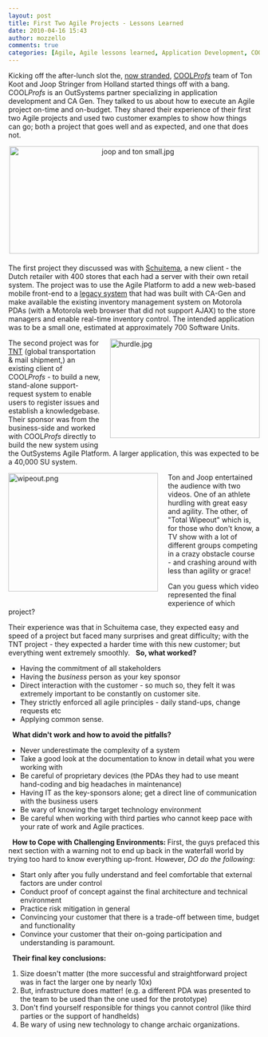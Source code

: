 ```yaml
---
layout: post
title: First Two Agile Projects - Lessons Learned
date: 2010-04-16 15:43
author: mozzello
comments: true
categories: [Agile, Agile lessons learned, Application Development, COOLProfs, Nextstep, outsystems, Platform in Action]
---
```

Kicking off the after-lunch slot the, <a href="http://news.yahoo.com/s/ap/eu_iceland_volcano">now stranded</a>, <a href="http://www.coolprofs.com/">COOL<i>Profs</i></a> team of Ton Koot and Joop Stringer from Holland started things off with a bang. COOL<i>Profs</i> is an OutSystems partner specializing in application development and CA Gen. They talked to us about how to execute an Agile project on-time and on-budget. They shared their experience of their first two Agile projects and used two customer examples to show how things can go; both a project that goes well and as expected, and one that does not.<!--more-->

<span class="mt-enclosure mt-enclosure-image" style="display: inline;"><img class="mt-image-center" style="text-align: center; display: block; margin: 0pt auto 20px;" alt="joop and ton small.jpg" src="https://www.outsystems.com/blog/wp-content/uploads/2010/04/joop%20and%20ton%20small1.jpg" width="500" height="215" /></span>The first project they discussed was with <a href="http://www.schuitema.nl/default.asp?action=KlapUitMenu&amp;MenuItemid=217">Schuitema</a>, a new client - the Dutch retailer with 400 stores that each had a server with their own retail system. The project was to use the Agile Platform to add a new web-based mobile front-end to a <a href="http://en.wikipedia.org/wiki/Legacy_system">legacy system</a> that had was built with CA-Gen and make available the existing inventory management system on Motorola PDAs (with a Motorola web browser that did not support AJAX) to the store managers and enable real-time inventory control. The intended application was to be a small one, estimated at approximately 700 Software Units.

<span class="mt-enclosure mt-enclosure-image" style="display: inline;"><img class="mt-image-right" style="float: right; margin: 0pt 0pt 20px 20px;" alt="hurdle.jpg" src="https://www.outsystems.com/blog/wp-content/uploads/2010/04/hurdle2.jpg" width="300" height="199" /></span>

The second project was for <a href="http://group.tnt.com/">TNT</a> (global transportation &amp; mail shipment,) an existing client of COOL<i>Profs</i> - to build a new, stand-alone support-request system to enable users to register issues and establish a knowledgebase. Their sponsor was from the business-side and worked with COOL<i>Profs</i> directly to build the new system using the OutSystems Agile Platform. A larger application, this was expected to be a 40,000 SU system.

<img class="mt-image-left" style="float: left; margin: 0pt 20px 20px 0pt;" alt="wipeout.png" src="https://www.outsystems.com/blog/wp-content/uploads/2010/04/wipeout2.png" width="300" height="237" />

Ton and Joop entertained the audience with two videos. One of an athlete hurdling with great easy and agility. The other, of "Total Wipeout" which is, for those who don't know, a TV show with a lot of different groups competing in a crazy obstacle course - and crashing around with less than agility or grace!

Can you guess which video represented the final experience of which project?

Their experience was that in Schuitema case, they expected easy and speed of a project but faced many surprises and great difficulty; with the TNT project - they expected a harder time with this new customer; but everything went extremely smoothly.
&nbsp;
<b>So, what worked?</b>
<ul>
	<li>Having the commitment of all stakeholders</li>
	<li>Having the <i>business</i> person as your key sponsor</li>
	<li>Direct interaction with the customer - so much so, they felt it was extremely important to be constantly on customer site.</li>
	<li>They strictly enforced all agile principles - daily stand-ups, change requests etc</li>
	<li>Applying common sense.</li>
</ul>
&nbsp;
<b>What didn't work and how to avoid the pitfalls?</b>
<ul>
	<li>Never underestimate the complexity of a system</li>
	<li>Take a good look at the documentation to know in detail what you were working with</li>
	<li>Be careful of proprietary devices (the PDAs they had to use meant hand-coding and big headaches in maintenance)</li>
	<li>Having IT as the key-sponsors alone; get a direct line of communication with the business users</li>
	<li>Be wary of knowing the target technology environment</li>
	<li>Be careful when working with third parties who cannot keep pace with your rate of work and Agile practices.</li>
</ul>
&nbsp;
<b>How to Cope with Challenging Environments: </b>First, the guys prefaced this next section with a warning not to end up back in the waterfall world by trying too hard to know everything up-front.
However, <i>DO do the following</i>:
<ul>
	<li>Start only after you fully understand and feel comfortable that external factors are under control</li>
	<li>Conduct proof of concept against the final architecture and technical environment</li>
	<li>Practice risk mitigation in general</li>
	<li>Convincing your customer that there is a trade-off between time, budget and functionality</li>
	<li>Convince your customer that their on-going participation and understanding is paramount.</li>
</ul>
&nbsp;
<b>Their final key conclusions:</b>
<ol>
	<li>Size doesn't matter (the more successful and straightforward project was in fact the larger one by nearly 10x)</li>
	<li>But, infrastructure does matter! (e.g. a different PDA was presented to the team to be used than the one used for the prototype)</li>
	<li>Don't find yourself responsible for things you cannot control (like third parties or the support of handhelds)</li>
	<li>Be wary of using new technology to change archaic organizations.</li>
</ol>
&nbsp;
